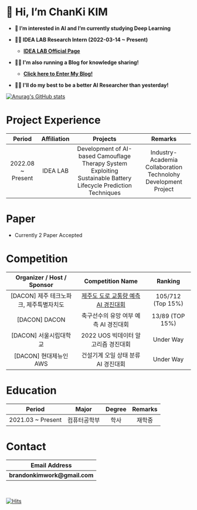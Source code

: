 # __👋 Hi, I’m ChanKi KIM__
 
* __💪 I’m interested in AI and I’m currently studying Deep Learning__

* __👨‍💻 IDEA LAB Research Intern (2022-03-14 ~ Present)__
    * __[IDEA LAB Official Page](https://sites.google.com/view/idealab-gnu/home)__

* __🏃‍♂️ I'm also running a Blog for knowledge sharing!__
    * __[Click here to Enter My Blog!](https://cktrace.tistory.com/)__

* __🙋‍♂️ I'll do my best to be a better AI Researcher than yesterday!__


[![Anurag's GitHub stats](https://github-readme-stats.vercel.app/api?username=CKtrace&show_icons=true&theme=swift)](https://github.com/anuraghazra/github-readme-stats)<br/>


# Project Experience 
| Period | Affiliation | Projects | Remarks |
| :------: | :------: | :------: | :------: |
| 2022.08 ~ Present | IDEA LAB | Development of AI-based Camouflage Therapy System Exploiting Sustainable Battery Lifecycle Prediction Techniques  | Industry-Academia Collaboration Technolohy Development Project |


# Paper
+ Currently 2 Paper Accepted


# Competition
| Organizer / Host / Sponsor | Competition Name | Ranking |
| :------: | :------:| :------:|
| [DACON] 제주 테크노파크, 제주특별자치도 | [제주도 도로 교통량 예측 AI 경진대회](https://github.com/CKtrace/DACON-Jeju-Island-Road-Traffic-Volume-Prediction-AI-Contest) | 105/712 (Top 15%) |
| [DACON] DACON | 축구선수의 유망 여부 예측 AI 경진대회 | 13/89 (TOP 15%) |
| [DACON] 서울시립대학교 | 2022 UOS 빅데이터 알고리즘 경진대회 | Under Way |
| [DACON] 현대제뉴인 AWS | 건설기계 오일 상태 분류 AI 경진대회 | Under Way |


# Education
| Period | Major | Degree | Remarks |
| :------: | :------: | :------: | :------: |
| 2021.03 ~ Present | 컴퓨터공학부 | 학사 | 재학중 |


# Contact
|Email Address|
| :----: |
|__brandonkimwork@gmail.com__|

</br>

[![Hits](https://hits.seeyoufarm.com/api/count/incr/badge.svg?url=https%3A%2F%2Fgithub.com%2FCKtrace&count_bg=%23A0A09F&title_bg=%23000000&icon=&icon_color=%23FFFFFF&title=hits&edge_flat=false)](https://hits.seeyoufarm.com)